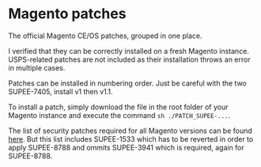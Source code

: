 # Magento patches

The official Magento CE/OS patches, grouped in one place.

I verified that they can be correctly installed on a fresh Magento instance. USPS-related patches are not included as their installation throws an error in multiple cases.

Patches can be installed in numbering order. Just be careful with the two SUPEE-7405, install v1 then v1.1.

To install a patch, simply download the file in the root folder of your Magento instance and execute the command `sh ./PATCH_SUPEE-...`.

The list of security patches required for all Magento versions can be found [here](https://docs.google.com/spreadsheets/d/1MTbU9Bq130zrrsJwLIB9d8qnGfYZnkm4jBlfNaBF19M). But this list includes SUPEE-1533 which has to be reverted in order to apply SUPEE-8788 and ommits SUPEE-3941 which is required, again for SUPEE-8788.
